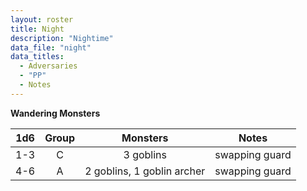 ```yaml
---
layout: roster
title: Night
description: "Nightime"
data_file: "night"
data_titles:
  - Adversaries
  - "PP"
  - Notes
---
```

**Wandering Monsters**

1d6 | Group | Monsters| Notes
:-:|:-:|:-:|:-:
1-3 | C | 3 goblins | swapping guard
4-6 | A | 2 goblins, 1 goblin archer | swapping guard
